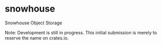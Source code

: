 # snowhouse
Snowhouse Object Storage

Note: Development is still in progress. This initial submission is merely to reserve the name on crates.io.
